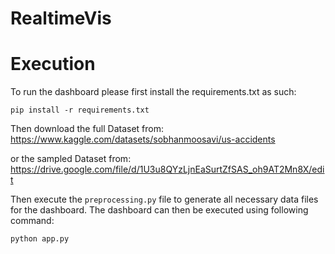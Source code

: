 # RealtimeVis

# Execution
To run the dashboard please first install the requirements.txt as such: 

`pip install -r requirements.txt`

Then download the full Dataset from: https://www.kaggle.com/datasets/sobhanmoosavi/us-accidents

or the sampled Dataset from: https://drive.google.com/file/d/1U3u8QYzLjnEaSurtZfSAS_oh9AT2Mn8X/edit

Then execute the `preprocessing.py` file to generate all necessary data files for the dashboard. The dashboard can then be executed using following command:

`python app.py`
